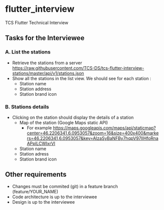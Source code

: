 # flutter_interview

TCS Flutter Technical Interview

## Tasks for the Interviewee

### A. List the stations

- Retrieve the stations from a server https://raw.githubusercontent.com/TCS-DS/tcs-flutter-interview-stations/master/api/v1/stations.json
- Show all the stations in the list view. We should see for each station :
  - Station name
  - Station address
  - Station brand icon

### B. Stations details

- Clicking on the station should display the details of a station
  - Map of the station (Google Maps static API)
    - For example https://maps.googleapis.com/maps/api/staticmap?center=46.2206341,6.0953057&zoom=16&size=400x400&markers=46.2206341,6.0953057&key=AIzaSyBaNFBy7hqpV97IIHfoRnaAPplLCWIxrVI
  - Station name
  - Station adress
  - Station brand icon


## Other requirements

- Changes must be commited (git) in a feature branch (feature/YOUR_NAME)
- Code architecture is up to the interviewee
- Design is up to the interviewee

